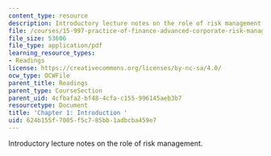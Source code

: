 ```yaml
---
content_type: resource
description: Introductory lecture notes on the role of risk management.
file: /courses/15-997-practice-of-finance-advanced-corporate-risk-management-spring-2009/624b155f7005f5c785bb1adbcba459e7_MIT15_997s09_read01_ch01.pdf
file_size: 53606
file_type: application/pdf
learning_resource_types:
- Readings
license: https://creativecommons.org/licenses/by-nc-sa/4.0/
ocw_type: OCWFile
parent_title: Readings
parent_type: CourseSection
parent_uid: 4cfbafa2-bf48-4cfa-c155-996145aeb3b7
resourcetype: Document
title: 'Chapter 1: Introduction '
uid: 624b155f-7005-f5c7-85bb-1adbcba459e7
---
```

Introductory lecture notes on the role of risk management.